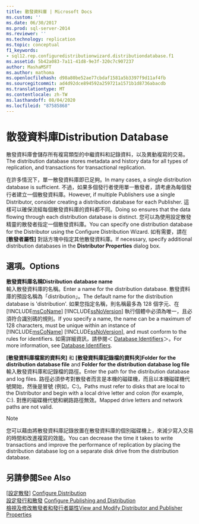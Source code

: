 ```yaml
---
title: 散發資料庫 | Microsoft Docs
ms.custom: ''
ms.date: 06/30/2017
ms.prod: sql-server-2014
ms.reviewer: ''
ms.technology: replication
ms.topic: conceptual
f1_keywords:
- sql12.rep.configuredistributionwizard.distributiondatabase.f1
ms.assetid: 5b42a083-7a11-41d8-9e3f-320c7c907237
author: MashaMSFT
ms.author: mathoma
ms.openlocfilehash: d98a80be52ae77cbdaf1581a5b3397f9d11af4fb
ms.sourcegitcommit: ad4d92dce894592a259721a1571b1d8736abacdb
ms.translationtype: MT
ms.contentlocale: zh-TW
ms.lasthandoff: 08/04/2020
ms.locfileid: "87585868"
---
```

# <a name="distribution-database"></a><span data-ttu-id="2b52a-102">散發資料庫</span><span class="sxs-lookup"><span data-stu-id="2b52a-102">Distribution Database</span></span>
  <span data-ttu-id="2b52a-103">散發資料庫會儲存所有複寫類型的中繼資料和記錄資料，以及異動複寫的交易。</span><span class="sxs-lookup"><span data-stu-id="2b52a-103">The distribution database stores metadata and history data for all types of replication, and transactions for transactional replication.</span></span>  
  
 <span data-ttu-id="2b52a-104">在許多情況下，單一散發資料庫即已足夠。</span><span class="sxs-lookup"><span data-stu-id="2b52a-104">In many cases, a single distribution database is sufficient.</span></span> <span data-ttu-id="2b52a-105">不過，如果多個發行者使用單一散發者，請考慮為每個發行者建立一個散發資料庫。</span><span class="sxs-lookup"><span data-stu-id="2b52a-105">However, if multiple Publishers use a single Distributor, consider creating a distribution database for each Publisher.</span></span> <span data-ttu-id="2b52a-106">這樣可以確保流經每個散發資料庫的資料都不同。</span><span class="sxs-lookup"><span data-stu-id="2b52a-106">Doing so ensures that the data flowing through each distribution database is distinct.</span></span> <span data-ttu-id="2b52a-107">您可以為使用設定散發精靈的散發者指定一個散發資料庫。</span><span class="sxs-lookup"><span data-stu-id="2b52a-107">You can specify one distribution database for the Distributor using the Configure Distribution Wizard.</span></span> <span data-ttu-id="2b52a-108">如有需要，請在 **[散發者屬性]** 對話方塊中指定其他散發資料庫。</span><span class="sxs-lookup"><span data-stu-id="2b52a-108">If necessary, specify additional distribution databases in the **Distributor Properties** dialog box.</span></span>  
  
## <a name="options"></a><span data-ttu-id="2b52a-109">選項。</span><span class="sxs-lookup"><span data-stu-id="2b52a-109">Options</span></span>  
 <span data-ttu-id="2b52a-110">**散發資料庫名稱**</span><span class="sxs-lookup"><span data-stu-id="2b52a-110">**Distribution database name**</span></span>  
 <span data-ttu-id="2b52a-111">輸入散發資料庫的名稱。</span><span class="sxs-lookup"><span data-stu-id="2b52a-111">Enter a name for the distribution database.</span></span> <span data-ttu-id="2b52a-112">散發資料庫的預設名稱為「distribution」。</span><span class="sxs-lookup"><span data-stu-id="2b52a-112">The default name for the distribution database is 'distribution'.</span></span> <span data-ttu-id="2b52a-113">如果您指定名稱，則名稱最多為 128 個字元、在 [!INCLUDE[msCoName](../../includes/msconame-md.md)] [!INCLUDE[ssNoVersion](../../includes/ssnoversion-md.md)] 執行個體中必須為唯一，且必須符合識別碼的規則。</span><span class="sxs-lookup"><span data-stu-id="2b52a-113">If you specify a name, the name can be a maximum of 128 characters, must be unique within an instance of [!INCLUDE[msCoName](../../includes/msconame-md.md)] [!INCLUDE[ssNoVersion](../../includes/ssnoversion-md.md)], and must conform to the rules for identifiers.</span></span> <span data-ttu-id="2b52a-114">如需詳細資訊，請參閱＜ [Database Identifiers](../databases/database-identifiers.md)＞。</span><span class="sxs-lookup"><span data-stu-id="2b52a-114">For more information, see [Database Identifiers](../databases/database-identifiers.md).</span></span>  
  
 <span data-ttu-id="2b52a-115">**[散發資料庫檔案的資料夾]** 和 **[散發資料庫記錄檔的資料夾]**</span><span class="sxs-lookup"><span data-stu-id="2b52a-115">**Folder for the distribution database file** and **Folder for the distribution database log file**</span></span>  
 <span data-ttu-id="2b52a-116">輸入散發資料庫和記錄檔的路徑。</span><span class="sxs-lookup"><span data-stu-id="2b52a-116">Enter the path for the distribution database and log files.</span></span> <span data-ttu-id="2b52a-117">路徑必須參考對散發者而言是本機的磁碟機，而且以本機磁碟機代號開始，然後是冒號 (例如，C:)。</span><span class="sxs-lookup"><span data-stu-id="2b52a-117">Paths must refer to disks that are local to the Distributor and begin with a local drive letter and colon (for example, C:).</span></span> <span data-ttu-id="2b52a-118">對應的磁碟機代號和網路路徑無效。</span><span class="sxs-lookup"><span data-stu-id="2b52a-118">Mapped drive letters and network paths are not valid.</span></span>  
  
> [!NOTE]  
>  <span data-ttu-id="2b52a-119">您可以藉由將散發資料庫記錄放置在散發資料庫的個別磁碟機上，來減少寫入交易的時間和改進複寫的效能。</span><span class="sxs-lookup"><span data-stu-id="2b52a-119">You can decrease the time it takes to write transactions and improve the performance of replication by placing the distribution database log on a separate disk drive from the distribution database.</span></span>  
  
## <a name="see-also"></a><span data-ttu-id="2b52a-120">另請參閱</span><span class="sxs-lookup"><span data-stu-id="2b52a-120">See Also</span></span>  
 <span data-ttu-id="2b52a-121">[[設定散發]](configure-distribution.md) </span><span class="sxs-lookup"><span data-stu-id="2b52a-121">[Configure Distribution](configure-distribution.md) </span></span>  
 <span data-ttu-id="2b52a-122">[設定發行和散發](configure-publishing-and-distribution.md) </span><span class="sxs-lookup"><span data-stu-id="2b52a-122">[Configure Publishing and Distribution](configure-publishing-and-distribution.md) </span></span>  
 [<span data-ttu-id="2b52a-123">檢視及修改散發者和發行者屬性</span><span class="sxs-lookup"><span data-stu-id="2b52a-123">View and Modify Distributor and Publisher Properties</span></span>](view-and-modify-distributor-and-publisher-properties.md)  
  
  
